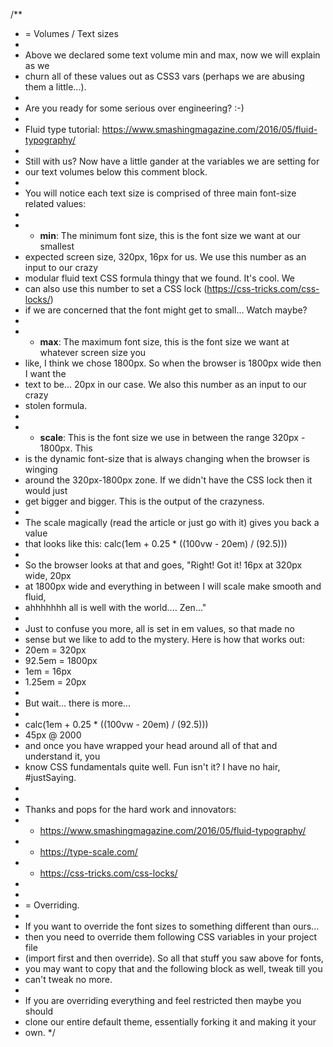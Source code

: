   /**
   * = Volumes / Text sizes
   *
   * Above we declared some text volume min and max, now we will explain as we
   * churn all of these values out as CSS3 vars (perhaps we are abusing them a little...).
   *
   * Are you ready for some serious over engineering? :-)
   *
   * Fluid type tutorial: https://www.smashingmagazine.com/2016/05/fluid-typography/
   *
   * Still with us? Now have a little gander at the variables we are setting for 
   * our text volumes below this comment block.
   *
   * You will notice each text size is comprised of three main font-size related values:
   *
   * - **min**: The minimum font size, this is the font size we want at our smallest 
   *   expected screen size, 320px, 16px for us. We use this number as an input to our crazy 
   *   modular fluid text CSS formula thingy that we found. It's cool. We 
   *   can also use this number to set a CSS lock (https://css-tricks.com/css-locks/)
   *   if we are concerned that the font might get to small... Watch maybe?
   * 
   * - **max**: The maximum font size, this is the font size we want at whatever screen size you
   *   like, I think we chose 1800px. So when the browser is 1800px wide then I want the
   *   text to be... 20px in our case. We also this number as an input to our crazy 
   *   stolen formula.
   *
   * - **scale**: This is the font size we use in between the range 320px - 1800px. This
   *   is the dynamic font-size that is always changing when the browser is winging 
   *   around the 320px-1800px zone. If we didn't have the CSS lock then it would just
   *   get bigger and bigger. This is the output of the crazyness. 
   * 
   *   The scale magically (read the article or just go with it) gives you back a value
   *   that looks like this: calc(1em + 0.25 * ((100vw - 20em) / (92.5)))
   *
   *   So the browser looks at that and goes, "Right! Got it! 16px at 320px wide, 20px 
   *   at 1800px wide and everything in between I will scale make smooth and fluid, 
   *   ahhhhhhh all is well with the world.... Zen..."
   *
   *   Just to confuse you more, all is set in em values, so that made no
   *   sense but we like to add to the mystery. Here is how that works out:
   *   20em = 320px
   *   92.5em = 1800px
   *   1em = 16px
   *   1.25em = 20px
   *
   *   But wait... there is more...
   *   
   *   calc(1em + 0.25 * ((100vw - 20em) / (92.5)))
   * 45px @ 2000 
   *   and once you have wrapped your head around all of that and understand it, you
   *   know CSS fundamentals quite well. Fun isn't it? I have no hair, #justSaying.
   *
   *
   *   Thanks and pops for the hard work and innovators:
   *   - https://www.smashingmagazine.com/2016/05/fluid-typography/
   *   - https://type-scale.com/ 
   *   - https://css-tricks.com/css-locks/
   * 
   *
   * = Overriding.
   *
   * If you want to override the font sizes to something different than ours... 
   * then you need to override them following CSS variables in your project file 
   * (import first and then override). So all that stuff you saw above for fonts,
   * you may want to copy that and the following block as well, tweak till you 
   * can't tweak no more.
   *
   * If you are overriding everything and feel restricted then maybe you should 
   * clone our entire default theme, essentially forking it and making it your
   * own.
   */
